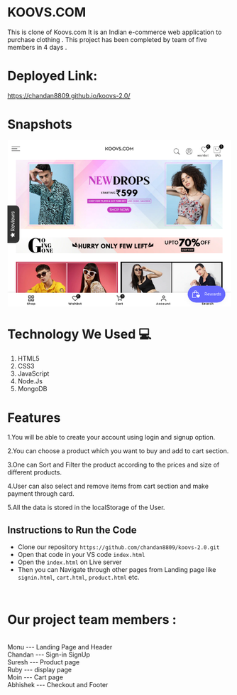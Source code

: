 # KOOVS.COM

This is clone of Koovs.com It is an Indian e-commerce web application to purchase clothing . This project has been completed by team of five members in 4 days .

# Deployed Link:

https://chandan8809.github.io/koovs-2.0/
 
# Snapshots
![Screenshot (1305)](https://github.com/MdMoin788/ALL_IMAGES_PREFESSIONALLY/blob/main/PORTFOLIO_IMAGES/Koovs.png?raw=true)

# Technology We Used :computer: 
1. HTML5
2. CSS3
3. JavaScript
4. Node.Js
5. MongoDB

# Features
1.You will be able to create your account using login and signup option.

2.You can choose a product which you want to buy and add to cart section.

3.One can Sort and Filter the product according to the prices and size of different products.

4.User can also select and remove items from cart section and make payment through card.

5.All the data is stored in the localStorage of the User.

## Instructions to Run the Code 

- Clone our repository `https://github.com/chandan8809/koovs-2.0.git`
- Open that code in your VS code `index.html`
- Open the `index.html` on Live server
- Then you can Navigate through other pages from Landing page like `signin.html`, `cart.html`, `product.html` etc.
 <br>

 # Our project team members :
 <br>
Monu    --- Landing Page and Header
<br>
Chandan --- Sign-in SignUp
<br>
Suresh  --- Product page
<br>
Ruby    --- display page
<br>
Moin    --- Cart page
<br>
Abhishek --- Checkout and Footer
